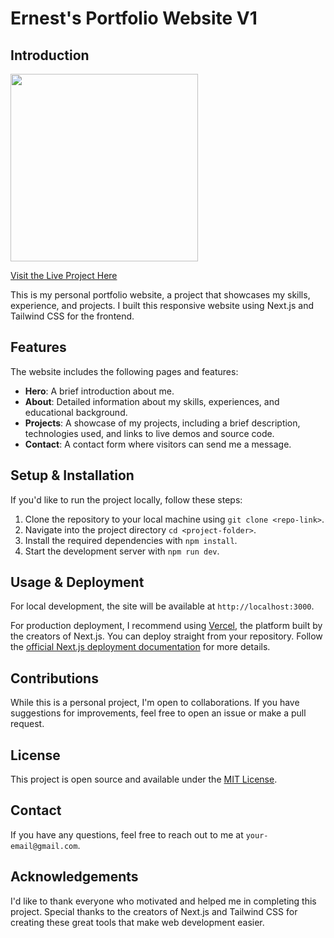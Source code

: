 # Ernest's Portfolio Website V1

## Introduction

<img src="https://i.gyazo.com/9cc78c2c924dc0b4b10d5d51e0f21e88.gif" width="300">

[Visit the Live Project Here](http://www.ernestleung14.com)

This is my personal portfolio website, a project that showcases my skills, experience, and projects. I built this responsive website using Next.js and Tailwind CSS for the frontend.

## Features

The website includes the following pages and features:

-   **Hero**: A brief introduction about me.
-   **About**: Detailed information about my skills, experiences, and educational background.
-   **Projects**: A showcase of my projects, including a brief description, technologies used, and links to live demos and source code.
-   **Contact**: A contact form where visitors can send me a message.

## Setup & Installation

If you'd like to run the project locally, follow these steps:

1. Clone the repository to your local machine using `git clone <repo-link>`.
2. Navigate into the project directory `cd <project-folder>`.
3. Install the required dependencies with `npm install`.
4. Start the development server with `npm run dev`.

## Usage & Deployment

For local development, the site will be available at `http://localhost:3000`.

For production deployment, I recommend using [Vercel](https://vercel.com/), the platform built by the creators of Next.js. You can deploy straight from your repository. Follow the [official Next.js deployment documentation](https://nextjs.org/docs/deployment) for more details.

## Contributions

While this is a personal project, I'm open to collaborations. If you have suggestions for improvements, feel free to open an issue or make a pull request.

## License

This project is open source and available under the [MIT License](LICENSE).

## Contact

If you have any questions, feel free to reach out to me at `your-email@gmail.com`.

## Acknowledgements

I'd like to thank everyone who motivated and helped me in completing this project. Special thanks to the creators of Next.js and Tailwind CSS for creating these great tools that make web development easier.
